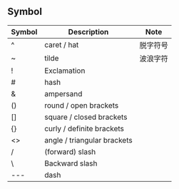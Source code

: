 
## Symbol
| Symbol | Description | Note |
| --- | --- | --- |
| ^ | caret / hat | 脱字符号 |
| ~ | tilde | 波浪字符 |
| ! | Exclamation |  |
| # | hash |  |
| & | ampersand |  |
| () | round / open brackets |  |
| [] | square / closed brackets |  |
| {} | curly / definite brackets |  |
| <> | angle / triangular brackets |  |
| / | (forward) slash |  |
| \ | Backward slash |  |
| --- | dash |  |
